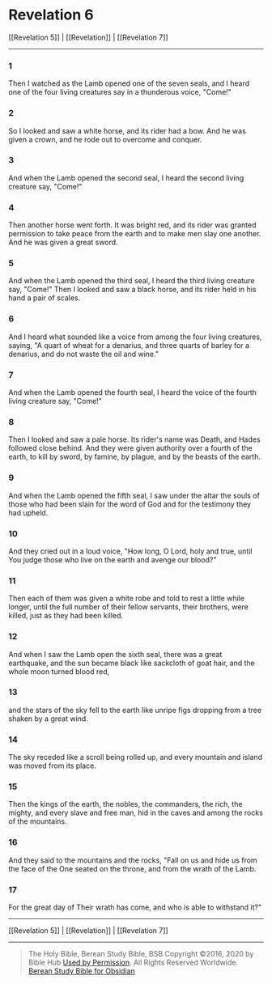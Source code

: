 # Revelation 6

[[Revelation 5]] | [[Revelation]] | [[Revelation 7]]

---

### 1
Then I watched as the Lamb opened one of the seven seals, and I heard one of the four living creatures say in a thunderous voice, "Come!"

### 2
So I looked and saw a white horse, and its rider had a bow. And he was given a crown, and he rode out to overcome and conquer.

### 3
And when the Lamb opened the second seal, I heard the second living creature say, "Come!"

### 4
Then another horse went forth. It was bright red, and its rider was granted permission to take peace from the earth and to make men slay one another. And he was given a great sword.

### 5
And when the Lamb opened the third seal, I heard the third living creature say, "Come!" Then I looked and saw a black horse, and its rider held in his hand a pair of scales.

### 6
And I heard what sounded like a voice from among the four living creatures, saying, "A quart of wheat for a denarius, and three quarts of barley for a denarius, and do not waste the oil and wine."

### 7
And when the Lamb opened the fourth seal, I heard the voice of the fourth living creature say, "Come!"

### 8
Then I looked and saw a pale horse. Its rider's name was Death, and Hades followed close behind. And they were given authority over a fourth of the earth, to kill by sword, by famine, by plague, and by the beasts of the earth.

### 9
And when the Lamb opened the fifth seal, I saw under the altar the souls of those who had been slain for the word of God and for the testimony they had upheld.

### 10
And they cried out in a loud voice, "How long, O Lord, holy and true, until You judge those who live on the earth and avenge our blood?"

### 11
Then each of them was given a white robe and told to rest a little while longer, until the full number of their fellow servants, their brothers, were killed, just as they had been killed.

### 12
And when I saw the Lamb open the sixth seal, there was a great earthquake, and the sun became black like sackcloth of goat hair, and the whole moon turned blood red,

### 13
and the stars of the sky fell to the earth like unripe figs dropping from a tree shaken by a great wind.

### 14
The sky receded like a scroll being rolled up, and every mountain and island was moved from its place.

### 15
Then the kings of the earth, the nobles, the commanders, the rich, the mighty, and every slave and free man, hid in the caves and among the rocks of the mountains.

### 16
And they said to the mountains and the rocks, "Fall on us and hide us from the face of the One seated on the throne, and from the wrath of the Lamb.

### 17
For the great day of Their wrath has come, and who is able to withstand it?"

---

[[Revelation 5]] | [[Revelation]] | [[Revelation 7]]

---

> The Holy Bible, Berean Study Bible, BSB
> Copyright &copy;2016, 2020 by Bible Hub
> [Used by Permission](https://berean.bible/terms.htm). All Rights Reserved Worldwide.
> [Berean Study Bible for Obsidian](https://github.com/gapmiss/berean-study-bible-for-obsidian)</small>

